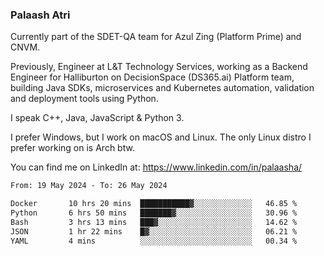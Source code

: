 ### Palaash Atri

Currently part of the SDET-QA team for Azul Zing (Platform Prime) and CNVM. 

Previously, Engineer at L&T Technology Services, working as a Backend Engineer for Halliburton on DecisionSpace (DS365.ai) Platform team, building Java SDKs, microservices and Kubernetes automation, validation and deployment tools using Python.

I speak C++, Java, JavaScript & Python 3.

I prefer Windows, but I work on macOS and Linux. The only Linux distro I prefer working on is Arch btw.

You can find me on LinkedIn at: https://www.linkedin.com/in/palaasha/

<!--START_SECTION:waka-->

```txt
From: 19 May 2024 - To: 26 May 2024

Docker       10 hrs 20 mins  ███████████▓░░░░░░░░░░░░░   46.85 %
Python       6 hrs 50 mins   ███████▓░░░░░░░░░░░░░░░░░   30.96 %
Bash         3 hrs 13 mins   ███▓░░░░░░░░░░░░░░░░░░░░░   14.62 %
JSON         1 hr 22 mins    █▓░░░░░░░░░░░░░░░░░░░░░░░   06.21 %
YAML         4 mins          ░░░░░░░░░░░░░░░░░░░░░░░░░   00.34 %
```

<!--END_SECTION:waka-->
